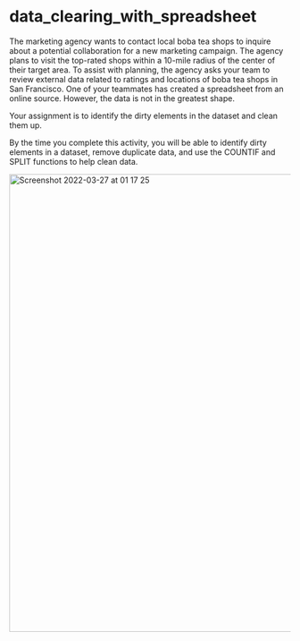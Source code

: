 # data_clearing_with_spreadsheet

The marketing agency wants to contact local boba tea shops to inquire about a potential collaboration for a new marketing campaign. The agency plans to visit the top-rated shops within a 10-mile radius of the center of their target area. To assist with planning, the agency asks your team to review external data related to ratings and locations of boba tea shops in San Francisco. One of your teammates has created a spreadsheet from an online source. However, the data is not in the greatest shape.

Your assignment is to identify the dirty elements in the dataset and clean them up. 

By the time you complete this activity, you will be able to identify dirty elements in a dataset, remove duplicate data, and use the COUNTIF and SPLIT functions to help clean data. 


<img width="818" alt="Screenshot 2022-03-27 at 01 17 25" src="https://user-images.githubusercontent.com/56441231/160261388-1bf1c0f7-eba9-401c-9b9f-89ce0dd43f64.png">

